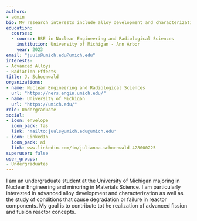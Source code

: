 ```yaml
---
authors:
- admin
bio: My research interests include alloy development and characterization for advanced nuclear reactor concepts as well as radiation effects on reactor materials. 
education:
  courses:
  - course: BSE in Nuclear Engineering and Radiological Sciences
    institution: University of Michigan - Ann Arbor
    year: 2023
email: "juuls@umich.edu@umich.edu"
interests:
- Advanced Alloys
- Radiation Effects
title: J. Schoenwald
organizations:
- name: Nuclear Engineering and Radiological Sciences
  url: "https://ners.engin.umich.edu/"
- name: University of Michigan
  url: "https://umich.edu/"
role: Undergraduate 
social:
- icon: envelope
  icon_pack: fas
  link: 'mailto:juuls@umich.edu@umich.edu'
- icon: LinkedIn
  icon_pack: ai
  link: www.linkedin.com/in/julianna-schoenwald-428000225
superuser: false
user_groups:
- Undergraduates
---
```


I am an undergraduate student at the University of Michigan majoring in Nuclear Engineering and minoring in Materials Science. I am particularly interested in advanced alloy development and characterization as well as the study of conditions that cause degradation or failure in reactor components. My goal is to contribute tot he realization of advanced fission and fusion reactor concepts. 

